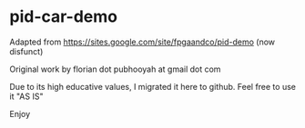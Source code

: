 # pid-car-demo

Adapted from https://sites.google.com/site/fpgaandco/pid-demo
(now disfunct)

Original work by  florian dot pubhooyah at gmail dot com

Due to its high educative values, I migrated it here to github.
Feel free to use it "AS IS"

Enjoy
